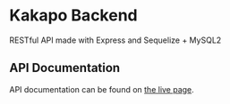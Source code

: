 # Kakapo Backend

RESTful API made with Express and Sequelize + MySQL2

## API Documentation

API documentation can be found on [the live page](https://james11t.github.io/KakapoBackend/ "API Docs page").
